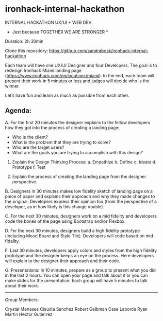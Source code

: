 # ironhack-internal-hackathon

INTERNAL HACKATHON
UX/UI + WEB DEV

* Just because TOGETHER WE ARE STRONGER *

Duration: 2h 30min

Clone this repository: https://github.com/sandrabosk/ironhack-internal-hackathon

Each team will have one UX/UI Designer and four Developers. The goal is to redesign Ironhack Miami landing page (https://www.ironhack.com/en/locations/miami). In the end, each team will present their work in 5 minutes or less and judges will decide who is the winner. 

Let’s have fun and learn as much as possible from each other.

## Agenda:

A. For the first 20 minutes the designer explains to the fellow developers how they got into the process of creating a landing page:
- Who is the client? 
- What is the problem that they are trying to solve?
- Who are the target users?
- What are the goals you are trying to accomplish with this design?
	
1. Explain the Design Thinking Process:
	a. Empathize
	b. Define
	c. Ideate
	d. Prototype
	f. Test

2. Explain the process of creating the landing page from the designer perspective.
 
B. Designers in 30 minutes makes low fidelity sketch of landing page on a piece of paper and explains their approach 
    and why they made changes to the original. Developers express their opinion too (from the perspective of a developer, 
    as in how likely is this change doable).

C. For the next 30 minutes, designers work on a mid fidelity and developers code the bones of the page using Bootstrap
    and/or Flexbox.

D. For the next 30 minutes, designers build a high fidelity prototype (including Mood Board and Style Tile). Developers will 
    code based on mid fidelity.

F. Last 30 minutes, developers apply colors and styles from the high fidelity prototype and the designer keeps an eye on the 
    process. Here developers will explain to the designer their approach and their code.

G. Presentations:  In 10 minutes, prepare as a group to present what you did in the last 2 hours. You can open your page 
    and talk about it or you can make slides for the presentation. Each group will have 5 minutes to talk about their work.

---

Group Members:

Crystal Meneses
Claudia Sanchez
Robert Gelbman
Osse Laborde
Ryan Martin
Hector Gutierrez